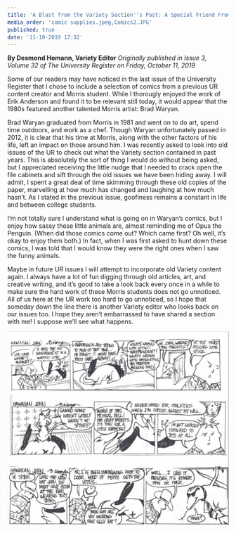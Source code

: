 ```yaml
---
title: 'A Blast from the Variety Section''s Past: A Special Friend From a Friend of the Register'
media_order: 'comic supplies.jpeg,Comics2.JPG'
published: true
date: '11-10-2019 17:32'
---
```


**By Desmond Homann, Variety Editor** _Originally published in Issue 3, Volume 32 of The University Register on Friday, October 11, 2019_

Some of our readers may have noticed in the last issue of the University Register that I chose to include a selection of comics from a previous UR content creator and Morris student. While I thorougly enjoyed the work of Erik Anderson and found it to be relevant still today, it would appear that the 1980s featured another talented Morris artist: Brad Waryan.

Brad Waryan graduated from Morris in 1981 and went on to do art, spend time outdoors, and work as a chef. Though Waryan unfortunately passed in 2012, it is clear that his time at Morris, along with the other factors of his life, left an impact on those around him. I was recently asked to look into old issues of the UR to check out what the Variety section contained in past years. This is absolutely the sort of thing I would do without being asked, but I appreciated receiving the little nudge that I needed to crack open the file cabinets and sift through the old issues we have been hiding away. I will admit, I spent a great deal of time skimming through these old copies of the paper, marvelling at how much has changed and laughing at how much hasn’t. As I stated in the previous issue, goofiness remains a constant in life and between college students.

I’m not totally sure I understand what is going on in Waryan’s comics, but I enjoy how sassy these little animals are, almost reminding me of Opus the Penguin. (When did those comics come out? Which came first? Oh well, it’s okay to enjoy them both.) In fact, when I was first asked to hunt down these comics, I was told that I would know they were the right ones when I saw the funny animals.

Maybe in future UR issues I will attempt to incorporate old Variety content again. I always have a lot of fun digging through old articles, art, and creative writing, and
it’s good to take a look back every once in a while to make sure the hard work of these Morris students does not go unnoticed. All of us here at the UR work too hard to go unnoticed, so I hope that someday down the line there is another Variety editor who looks back on our issues too. I hope they aren’t embarrassed to have shared a section with me! I suppose we’ll see what happens.

![](Comics2.JPG)